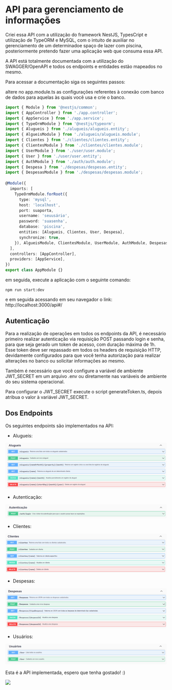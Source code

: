 # API para gerenciamento de informações

Criei essa API com a utilização do framework NestJS, TypesCript e utilização de TypeORM e MySQL, com o intuito de auxiliar no gerenciamento de um determinadoe spaço de lazer com piscina, posteriormente pretendo fazer uma aplicação web que consuma essa API.

A API está totalmente documentada com a utilização do SWAGGER/OpenAPI e todos os endpoints e entidades estão mapeados no mesmo.

Para acessar a documentação siga os seguintes passos:

altere no app.module.ts as configurações referentes à conexão com banco de dados para aquelas às quais você usa e crie o banco.

```typescript
import { Module } from '@nestjs/common';
import { AppController } from './app.controller';
import { AppService } from './app.service';
import { TypeOrmModule } from '@nestjs/typeorm';
import { Alugueis } from './alugueis/alugueis.entity';
import { AlgueisModule } from './alugueis/alugueis.module';
import { Clientes } from './clientes/clientes.entity';
import { ClientesModule } from './clientes/clientes.module';
import { UserModule } from './user/user.module';
import { User } from './user/user.entity';
import { AuthModule } from './auth/auth.module';
import { Despesa } from './despesas/despesas.entity';
import { DespesasModule } from './despesas/despesas.module';

@Module({
  imports: [
    TypeOrmModule.forRoot({
      type: 'mysql',
      host: 'localhost',
      port: suaporta,
      username: 'seuusário',
      password: 'suasenha',
      database: 'piscina',
      entities: [Alugueis, Clientes, User, Despesa],
      synchronize: true,
    }), AlgueisModule, ClientesModule, UserModule, AuthModule, DespesasModule
  ],
  controllers: [AppController],
  providers: [AppService],
})
export class AppModule {}

```
em seguida, execute a aplicação com o seguinte comando:

```
npm run start:dev
```

e em seguida acessando em seu navegador o link: http://localhost:3000/api#/

## Autenticação

Para a realização de operações em todos os endpoints da API, é necessário primeiro realizar autenticação via requisição POST passando login e senha, para que seja gerado um token de acesso, com duração máxima de 1h. Esse token deve ser repassado em todos os headers de requisição HTTP, devidamente configurados para que você tenha autorização para realizar alterações no banco ou solicitar informações ao mesmo.

Também é necessário que você configure a variável de ambiente JWT_SECRET em um arquivo .env ou diretamente nas variáveis de ambiente do seu sistema operacional.

Para configurar o JWT_SECRET execute o script generateToken.ts, depois atribua o valor à variável JWT_SECRET.

## Dos Endpoints

Os seguintes endpoints são implementados na API:

- Alugueis:

![](./images/Alugueis.png)

- Autenticação:

![](./images/Autenticação.png)

- Clientes:

![](./images/Clientes.png)

- Despesas: 

![](./images/Despesas.png)

- Usuários:

![](./Usuários.png)

Esta é a API implementada, espero que tenha gostado! :)

![](https://media.giphy.com/media/Diym3aZO1dHzO/giphy.gif)
